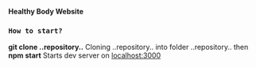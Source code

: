 **Healthy Body Website**
### `How to start?`
**git clone ..repository..**
Cloning ..repository.. into folder ..repository.. then
**npm start**
Starts dev server on [localhost:3000](localhost:3000)